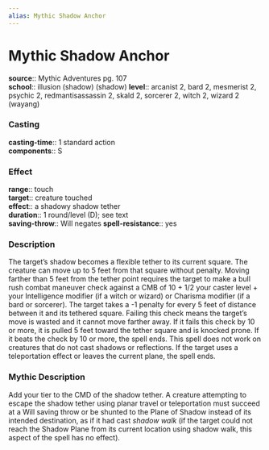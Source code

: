 ```yaml
---
alias: Mythic Shadow Anchor
---
```


# Mythic Shadow Anchor

**source**:: Mythic Adventures pg. 107  
**school**:: illusion (shadow) (shadow)
**level**:: arcanist 2, bard 2, mesmerist 2, psychic 2, redmantisassassin 2, skald 2, sorcerer 2, witch 2, wizard 2 (wayang)

### Casting 

**casting-time**:: 1 standard action  
**components**:: S

### Effect 

**range**:: touch  
**target**:: creature touched  
**effect**:: a shadowy shadow tether  
**duration**:: 1 round/level (D); see text  
**saving-throw**:: Will negates
**spell-resistance**:: yes

### Description 

The target’s shadow becomes a flexible tether to its current square. The creature can move up to 5 feet from that square without penalty. Moving farther than 5 feet from the tether point requires the target to make a bull rush combat maneuver check against a CMB of 10 + 1/2 your caster level + your Intelligence modifier (if a witch or wizard) or Charisma modifier (if a bard or sorcerer). The target takes a -1 penalty for every 5 feet of distance between it and its tethered square. Failing this check means the target’s move is wasted and it cannot move farther away. If it fails this check by 10 or more, it is pulled 5 feet toward the tether square and is knocked prone. If it beats the check by 10 or more, the spell ends. This spell does not work on creatures that do not cast shadows or reflections. If the target uses a teleportation effect or leaves the current plane, the spell ends.

### Mythic Description

Add your tier to the CMD of the shadow tether. A creature attempting to escape the shadow tether using planar travel or teleportation must succeed at a Will saving throw or be shunted to the Plane of Shadow instead of its intended destination, as if it had cast *shadow walk* (if the target could not reach the Shadow Plane from its current location using shadow walk, this aspect of the spell has no effect).
